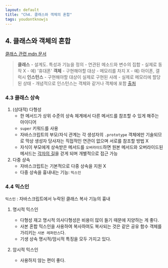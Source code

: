 ```yaml
---
layout: default
title: "Ch4. 클래스와 객체의 혼합"
tags: youdontknowjs
---
```


## 4. 클래스와 객체의 혼합

[클래스 관련 mdn 문서](https://developer.mozilla.org/ko/docs/Web/JavaScript/Reference/Classes)
> **클래스**
    - 설계도. 특성과 기능을 정의
    - 연관된 메소드와 변수의 집합
    - 실제로 동작 X
    - 예) '휴대폰'
  **객체**
    - 구현해야할 대상
    - 메모리를 차지 X
    - 예) 아이폰, 갤럭시
  **인스턴스**
    - 구현해야할 대상이 실제로 구현된 사례
    - 실제로 메모리에 할당된 상태
    - 개념적으로 인스턴스는 객체와 같거나 객체에 포함
  [출처](https://blog.naver.com/PostView.nhn?blogId=good_ray&logNo=222069343755)

### 4.3 클래스 상속

1. (상대적) 다형성
    - 한 메서드가 상위 수준의 상속 체계에서 다른 메서드를 참조할 수 있게 해주는 아이디어
    - `super` 키워드를 사용
    - 자바스크립트의 부모/자식 관계는 각 생성자의 `.prototype` 객체에만 기술되므로 막상 생성자 당사자는 직접적인 연관이 없으며 서로를 참조할 방법 X
    - 자식이 부모에게 상속받은 메서드를 `오버라이드`하면 원본 메서드와 오버라이드된 메서드는 <u>각자의 길</u>을 걷게 되며 개별적으로 접근 가능
2. 다중 상속
    - 자바스크립트는 기본적으로 다중 상속을 지원 X
    - 다중 상속을 흉내내는 기능: `믹스인`

### 4.4 믹스인

`믹스인` : 자바스크립트에서 누락된 클래스 복사 기능의 흉내

1. 명시적 믹스인
    - 다형성 재고
        명시적 의사다형성은 비용이 많이 들기 때문에 지양하는 게 좋다.
    - 사본 혼합
        믹스인을 사용하여 복사하여도 복사되는 것은 같은 공유 함수 객체를 가리키는 `사본 레퍼런스`다.
    - 기생 상속
        명시적/암시적 특징을 모두 가지고 있다.

2. 암시적 믹스인
    - 사용하지 않는 편이 좋다.